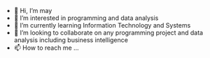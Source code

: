 - 👋 Hi, I’m may
- 👀 I’m interested in programming and data analysis
- 🌱 I’m currently learning Information Technology and Systems
- 💞️ I’m looking to collaborate on any programming project and data analysis including business intelligence
- 📫 How to reach me ...

<!---
mayou947/mayou947 is a ✨ special ✨ repository because its `README.md` (this file) appears on your GitHub profile.
You can click the Preview link to take a look at your changes.
--->
